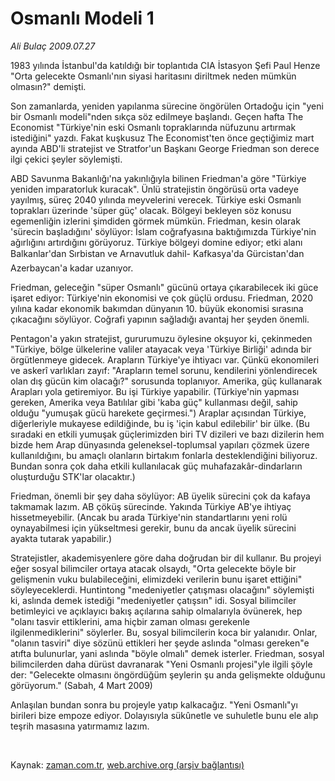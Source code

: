 # Osmanlı Modeli 1

*Ali Bulaç 2009.07.27*

<tr><td class="metin" colspan="2" style="padding-top: 20px; padding-left: 5px; padding-right: 10px;">1983 yılında İstanbul'da katıldığı bir toplantıda CIA İstasyon Şefi Paul Henze "Orta gelecekte Osmanlı'nın siyasi haritasını diriltmek neden mümkün olmasın?" demişti.</td></tr><tr><td class="metin" colspan="2" style="padding-top: 20px; padding-left: 5px; padding-right: 10px;"><p>Son zamanlarda, yeniden yapılanma sürecine öngörülen Ortadoğu için "yeni bir Osmanlı modeli"nden sıkça söz edilmeye başlandı. Geçen hafta The Economist "Türkiye'nin eski Osmanlı topraklarında nüfuzunu artırmak istediğini" yazdı. Fakat kuşkusuz The Economist'ten önce geçtiğimiz mart ayında ABD'li stratejist ve Stratfor'un Başkanı George Friedman son derece ilgi çekici şeyler söylemişti.
<p> ABD Savunma Bakanlığı'na yakınlığıyla bilinen Friedman'a göre "Türkiye yeniden imparatorluk kuracak". Ünlü stratejistin öngörüsü orta vadeye yayılmış, süreç 2040 yılında meyvelerini verecek. Türkiye eski Osmanlı toprakları üzerinde 'süper güç' olacak. Bölgeyi bekleyen söz konusu egemenliğin izlerini şimdiden görmek mümkün. Friedman, kesin olarak 'sürecin başladığını' söylüyor: İslam coğrafyasına baktığımızda Türkiye'nin ağırlığını artırdığını görüyoruz. Türkiye bölgeyi domine ediyor; etki alanı Balkanlar'dan Sırbistan ve Arnavutluk dahil- Kafkasya'da Gürcistan'dan Azerbaycan'a kadar uzanıyor.
<p> Friedman, geleceğin "süper Osmanlı" gücünü ortaya çıkarabilecek iki güce işaret ediyor: Türkiye'nin ekonomisi ve çok güçlü ordusu. Friedman, 2020 yılına kadar ekonomik bakımdan dünyanın 10. büyük ekonomisi sırasına çıkacağını söylüyor. Coğrafi yapının sağladığı avantaj her şeyden önemli.
<p> Pentagon'a yakın stratejist, gururumuzu öylesine okşuyor ki, çekinmeden "Türkiye, bölge ülkelerine valiler atayacak veya 'Türkiye Birliği' adında bir örgütlenmeye gidecek. Arapların Türkiye'ye ihtiyacı var. Çünkü ekonomileri ve askerî varlıkları zayıf: "Arapların temel sorunu, kendilerini yönlendirecek olan dış gücün kim olacağı?" sorusunda toplanıyor. Amerika, güç kullanarak Arapları yola getiremiyor. Bu işi Türkiye yapabilir. (Türkiye'nin yapması gereken, Amerika veya Batılılar gibi 'kaba güç" kullanması değil, sahip olduğu "yumuşak gücü harekete geçirmesi.") Araplar açısından Türkiye, diğerleriyle mukayese edildiğinde, bu iş 'için kabul edilebilir' bir ülke. (Bu sıradaki en etkili yumuşak güçlerimizden biri TV dizileri ve bazı dizilerin hem bizde hem Arap dünyasında geleneksel-toplumsal yapıları çözmek üzere kullanıldığını, bu amaçlı olanların birtakım fonlarla desteklendiğini biliyoruz. Bundan sonra çok daha etkili kullanılacak güç muhafazakâr-dindarların oluşturduğu STK'lar olacaktır.)
<p> Friedman, önemli bir şey daha söylüyor: AB üyelik sürecini çok da kafaya takmamak lazım. AB çöküş sürecinde. Yakında Türkiye AB'ye ihtiyaç hissetmeyebilir. (Ancak bu arada Türkiye'nin standartlarını yeni rolü oynayabilmesi için yükseltmesi gerekir, bunu da ancak üyelik sürecini ayakta tutarak yapabilir.)
<p> Stratejistler, akademisyenlere göre daha doğrudan bir dil kullanır. Bu projeyi eğer sosyal bilimciler ortaya atacak olsaydı, "Orta gelecekte böyle bir gelişmenin vuku bulabileceğini, elimizdeki verilerin bunu işaret ettiğini" söyleyeceklerdi. Huntintong "medeniyetler çatışması olacağını" söylemişti ki, aslında demek istediği "medeniyetler çatışsın" idi. Sosyal bilimciler betimleyici ve açıklayıcı bakış açılarına sahip olmalarıyla övünerek, hep "olanı tasvir ettiklerini, ama hiçbir zaman olması gerekenle ilgilenmediklerini" söylerler. Bu, sosyal bilimcilerin koca bir yalanıdır. Onlar, "olanın tasviri" diye sözünü ettikleri her şeyde aslında "olması gereken"e atıfta bulunurlar, yani aslında "böyle olmalı" demek isterler. Friedman, sosyal bilimcilerden daha dürüst davranarak "Yeni Osmanlı projesi"yle ilgili şöyle der: "Gelecekte olmasını öngördüğüm şeylerin şu anda gelişmekte olduğunu görüyorum." (Sabah, 4 Mart 2009)
<p> Anlaşılan bundan sonra bu projeyle yatıp kalkacağız. "Yeni Osmanlı"yı birileri bize empoze ediyor. Dolayısıyla sükûnetle ve suhuletle bunu ele alıp teşrih masasına yatırmamız lazım. 
<p><br/></p></p></p></p></p></p></p></p></td></tr>

Kaynak: [zaman.com.tr](http://zaman.com.tr/yazar.do?yazino=873697), [web.archive.org (arşiv bağlantısı)](http://web.archive.org/web/20090804193020/http://www.zaman.com.tr:80/yazar.do?yazino=873697)
